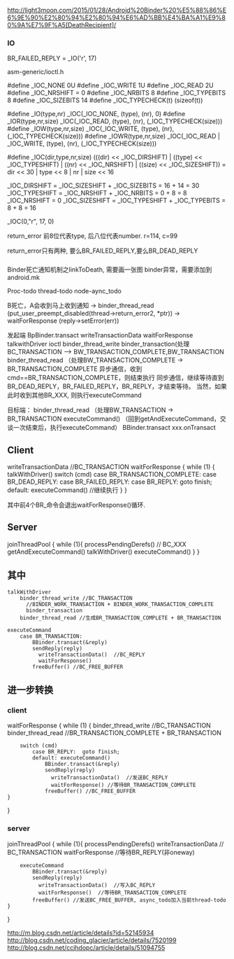 http://light3moon.com/2015/01/28/Android%20Binder%20%E5%88%86%E6%9E%90%E2%80%94%E2%80%94%E6%AD%BB%E4%BA%A1%E9%80%9A%E7%9F%A5[DeathRecipient]/



### IO
BR_FAILED_REPLY = _IO('r', 17)

asm-generic/ioctl.h


#define _IOC_NONE 0U
#define _IOC_WRITE 1U
#define _IOC_READ 2U
#define _IOC_NRSHIFT = 0
#define _IOC_NRBITS 8
#define _IOC_TYPEBITS 8
#define _IOC_SIZEBITS 14
#define _IOC_TYPECHECK(t) (sizeof(t))


#define _IO(type,nr) _IOC(_IOC_NONE, (type), (nr), 0)
#define _IOR(type,nr,size) _IOC(_IOC_READ, (type), (nr), (_IOC_TYPECHECK(size)))
#define _IOW(type,nr,size) _IOC(_IOC_WRITE, (type), (nr), (_IOC_TYPECHECK(size)))
#define _IOWR(type,nr,size) _IOC(_IOC_READ | _IOC_WRITE, (type), (nr), (_IOC_TYPECHECK(size)))

#define _IOC(dir,type,nr,size) (((dir) << _IOC_DIRSHIFT) | ((type) << _IOC_TYPESHIFT) | ((nr) << _IOC_NRSHIFT) | ((size) << _IOC_SIZESHIFT))
= dir << 30  | type << 8 | nr | size << 16

_IOC_DIRSHIFT = _IOC_SIZESHIFT + _IOC_SIZEBITS = 16 + 14 = 30
_IOC_TYPESHIFT  =  _IOC_NRSHIFT + _IOC_NRBITS = 0 + 8 = 8
_IOC_NRSHIFT = 0
_IOC_SIZESHIFT = _IOC_TYPESHIFT + _IOC_TYPEBITS = 8 + 8 = 16


_IOC(0,"r", 17, 0)

return_error 前8位代表type, 后八位代表number.
r=114, c=99


return_error只有两种, 要么BR_FAILED_REPLY,要么BR_DEAD_REPLY


###

Binder死亡通知机制之linkToDeath, 需要画一张图
binder异常，需要添加到android.mk



Proc-todo
thread-todo
node-aync_todo


B死亡，A会收到马上收到通知
-> binder_thread_read (put_user_preempt_disabled(thread->return_error2, *ptr))
-> waitForResponse (reply->setError(err))


发起端
BpBinder.transact
  writeTransactionData
  waitForResponse
    talkwithDriver
      ioctl
        binder_thread_write 
          binder_transaction(处理BC_TRANSACTION --> BW_TRANSACTION_COMPLETE,BW_TRANSACTION
        binder_thread_read （处理BW_TRANSACTION_COMPLETE -> BR_TRANSACTION_COMPLETE
    异步通信，收到cmd==BR_TRANSACTION_COMPLETE，则结束执行
    同步通信，继续等待直到BR_DEAD_REPLY，BR_FAILED_REPLY，BR_REPLY，才结束等待。
    当然，如果此时收到其他BR_XXX, 则执行executeCommand
      
目标端：
binder_thread_read （处理BW_TRANSACTION -> BR_TRANSACTION
  executeCommand() （回到getAndExecuteCommand，交谈一次结束后，执行executeCommand）
    BBinder.transact
      xxx.onTransact

## Client

writeTransactionData //BC_TRANSACTION
waitForResponse
{
    while (1) {
        talkWithDriver()
        switch (cmd)
            case BR_TRANSACTION_COMPLETE:
            case BR_DEAD_REPLY:
            case BR_FAILED_REPLY:
            case BR_REPLY:  goto finish;
            default: executeCommand() //继续执行
    }
}

其中前4个BR_命令会退出waitForResponse()循环.

## Server

joinThreadPool
{
    while (1){
        processPendingDerefs() // BC_XXX
        getAndExecuteCommand()
            talkWithDriver()
            executeCommand()
    }
}

## 其中

    talkWithDriver
        binder_thread_write //BC_TRANSACTION
          //BINDER_WORK_TRANSACTION + BINDER_WORK_TRANSACTION_COMPLETE
          binder_transaction
        binder_thread_read //生成BR_TRANSACTION_COMPLETE + BR_TRANSACTION

    executeCommand
        case BR_TRANSACTION:
            BBinder.transact(&reply)
            sendReply(reply)
              writeTransactionData()  //BC_REPLY
              waitForResponse()
            freeBuffer() //BC_FREE_BUFFER

## 进一步转换

### client

waitForResponse
{
    while (1) {
        binder_thread_write //BC_TRANSACTION
        binder_thread_read //BR_TRANSACTION_COMPLETE + BR_TRANSACTION

        switch (cmd)
            case BR_REPLY:  goto finish;            
            default: executeCommand()
                BBinder.transact(&reply)
                sendReply(reply)
                  writeTransactionData()  //发送BC_REPLY
                  waitForResponse() //等待BR_TRANSACTION_COMPLETE
                freeBuffer() //BC_FREE_BUFFER
    }
}  

### server

joinThreadPool
{
    while (1){
        processPendingDerefs()
            writeTransactionData // BC_TRANSACTION
            waitForResponse //等待BR_REPLY(非oneway)

        executeCommand
            BBinder.transact(&reply)
            sendReply(reply)
              writeTransactionData()  //写入BC_REPLY
              waitForResponse()  //等待BR_TRANSACTION_COMPLETE
            freeBuffer() //发送BC_FREE_BUFFER, async_todo加入当前thread-todo
    }
}

http://m.blog.csdn.net/article/details?id=52145934
http://blog.csdn.net/coding_glacier/article/details/7520199
http://blog.csdn.net/ccjhdopc/article/details/51094755
